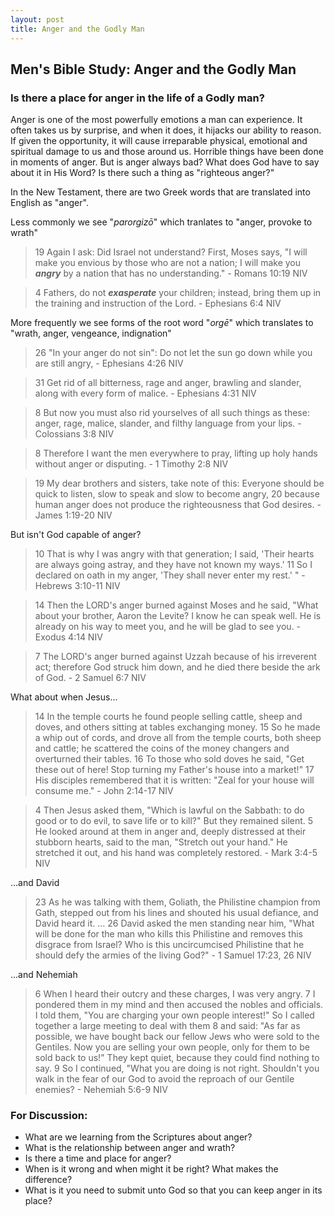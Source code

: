 ```yaml
---
layout: post
title: Anger and the Godly Man
---
```

## Men's Bible Study: Anger and the Godly Man

### Is there a place for anger in the life of a Godly man?
Anger is one of the most powerfully emotions a man can experience.
It often takes us by surprise, and when it does, it hijacks our 
ability to reason. If given the opportunity, it will cause irreparable
physical, emotional and spiritual damage to us and those around us. 
Horrible things have been done in moments of anger. But is anger always 
bad? What does God have to say about it in His Word? Is there such a thing
as "righteous anger?"

In the New Testament, there are two Greek words that are translated
into English as "anger". 

Less commonly we see "_parorgizō_" which tranlates to "anger, provoke to wrath"

>19 Again I ask: Did Israel not understand? First, Moses says, "I will make you envious by those who are not a nation; I will make you ***angry*** by a nation that has no understanding." - Romans 10:19 NIV

>4 Fathers, do not ***exasperate*** your children; instead, bring them up in the training and instruction of the Lord. - Ephesians 6:4 NIV

More frequently we see forms of the root word "_orgē_" which translates to "wrath, anger, vengeance, indignation"

>26 "In your anger do not sin": Do not let the sun go down while you are still angry,  - Ephesians 4:26 NIV  

>31 Get rid of all bitterness, rage and anger, brawling and slander, along with every form of malice. - Ephesians 4:31 NIV  

>8 But now you must also rid yourselves of all such things as these: anger, rage, malice, slander, and filthy language from your lips. - Colossians 3:8 NIV  

> 8 Therefore I want the men everywhere to pray, lifting up holy hands without anger or disputing. - 1 Timothy 2:8 NIV  

>19 My dear brothers and sisters, take note of this: Everyone should be quick to listen, slow to speak and slow to become angry,
20 because human anger does not produce the righteousness that God desires. - James 1:19-20 NIV

But isn't God capable of anger?
> 10 That is why I was angry with that generation; I said, 'Their hearts are always going astray, and they have not known my ways.' 11 So I declared on oath in my anger, 'They shall never enter my rest.' " - Hebrews 3:10-11 NIV

>14 Then the LORD's anger burned against Moses and he said, "What about your brother, Aaron the Levite? I know he can speak well. He is already on his way to meet you, and he will be glad to see you. - Exodus 4:14 NIV

> 7 The LORD's anger burned against Uzzah because of his irreverent act; therefore God struck him down, and he died there beside the ark of God. - 2 Samuel 6:7 NIV

What about when Jesus...
>14 In the temple courts he found people selling cattle, sheep and doves, and others sitting at tables exchanging money. 15 So he made a whip out of cords, and drove all from the temple courts, both sheep and cattle; he scattered the coins of the money changers and overturned their tables. 16 To those who sold doves he said, "Get these out of here! Stop turning my Father's house into a market!" 17 His disciples remembered that it is written: "Zeal for your house will consume me." - John 2:14-17 NIV

> 4 Then Jesus asked them, "Which is lawful on the Sabbath: to do good or to do evil, to save life or to kill?" But they remained silent. 5 He looked around at them in anger and, deeply distressed at their stubborn hearts, said to the man, "Stretch out your hand." He stretched it out, and his hand was completely restored. - Mark 3:4-5 NIV

...and David
>23 As he was talking with them, Goliath, the Philistine champion from Gath, stepped out from his lines and shouted his usual defiance, and David heard it. ... 26 David asked the men standing near him, "What will be done for the man who kills this Philistine and removes this disgrace from Israel? Who is this uncircumcised Philistine that he should defy the armies of the living God?" - 1 Samuel 17:23, 26 NIV   

...and Nehemiah
> 6 When I heard their outcry and these charges, I was very angry. 7 I pondered them in my mind and then accused the nobles and officials. I told them, "You are charging your own people interest!" So I called together a large meeting to deal with them 8 and said: "As far as possible, we have bought back our fellow Jews who were sold to the Gentiles. Now you are selling your own people, only for them to be sold back to us!" They kept quiet, because they could find nothing to say. 9 So I continued, "What you are doing is not right. Shouldn't you walk in the fear of our God to avoid the reproach of our Gentile enemies? - Nehemiah 5:6-9 NIV

### For Discussion:
* What are we learning from the Scriptures about anger?
* What is the relationship between anger and wrath?
* Is there a time and place for anger? 
* When is it wrong and when might it be right? What makes the difference?
* What is it you need to submit unto God so that you can keep anger in its place?